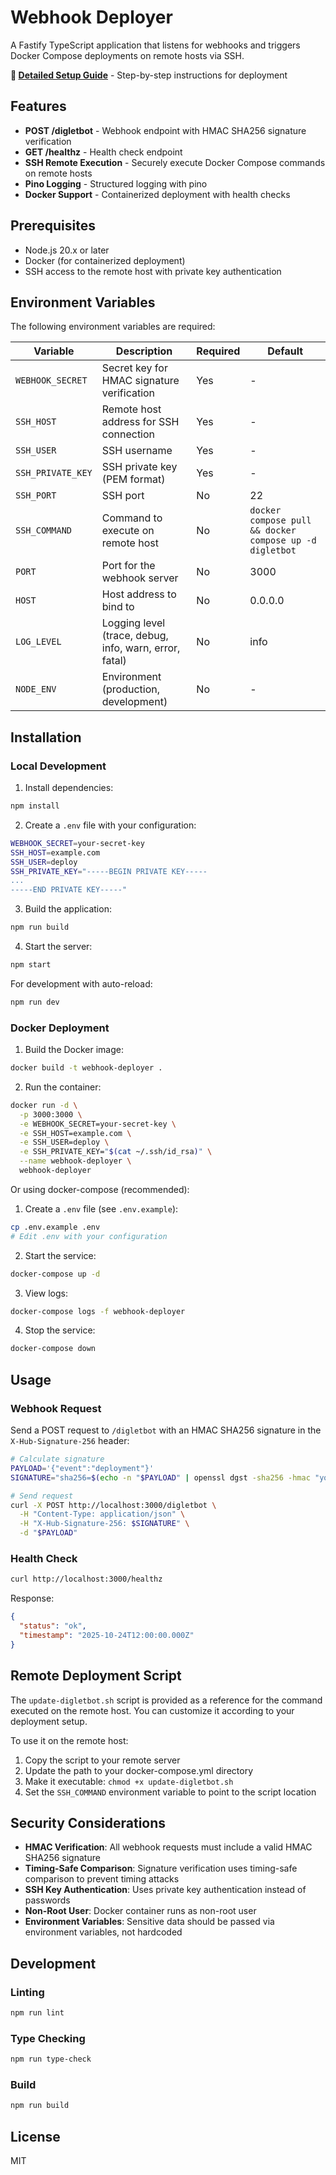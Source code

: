 # Webhook Deployer

A Fastify TypeScript application that listens for webhooks and triggers Docker Compose deployments on remote hosts via SSH.

**📖 [Detailed Setup Guide](SETUP.md)** - Step-by-step instructions for deployment

## Features

- **POST /digletbot** - Webhook endpoint with HMAC SHA256 signature verification
- **GET /healthz** - Health check endpoint
- **SSH Remote Execution** - Securely execute Docker Compose commands on remote hosts
- **Pino Logging** - Structured logging with pino
- **Docker Support** - Containerized deployment with health checks

## Prerequisites

- Node.js 20.x or later
- Docker (for containerized deployment)
- SSH access to the remote host with private key authentication

## Environment Variables

The following environment variables are required:

| Variable | Description | Required | Default |
|----------|-------------|----------|---------|
| `WEBHOOK_SECRET` | Secret key for HMAC signature verification | Yes | - |
| `SSH_HOST` | Remote host address for SSH connection | Yes | - |
| `SSH_USER` | SSH username | Yes | - |
| `SSH_PRIVATE_KEY` | SSH private key (PEM format) | Yes | - |
| `SSH_PORT` | SSH port | No | 22 |
| `SSH_COMMAND` | Command to execute on remote host | No | `docker compose pull && docker compose up -d digletbot` |
| `PORT` | Port for the webhook server | No | 3000 |
| `HOST` | Host address to bind to | No | 0.0.0.0 |
| `LOG_LEVEL` | Logging level (trace, debug, info, warn, error, fatal) | No | info |
| `NODE_ENV` | Environment (production, development) | No | - |

## Installation

### Local Development

1. Install dependencies:
```bash
npm install
```

2. Create a `.env` file with your configuration:
```bash
WEBHOOK_SECRET=your-secret-key
SSH_HOST=example.com
SSH_USER=deploy
SSH_PRIVATE_KEY="-----BEGIN PRIVATE KEY-----
...
-----END PRIVATE KEY-----"
```

3. Build the application:
```bash
npm run build
```

4. Start the server:
```bash
npm start
```

For development with auto-reload:
```bash
npm run dev
```

### Docker Deployment

1. Build the Docker image:
```bash
docker build -t webhook-deployer .
```

2. Run the container:
```bash
docker run -d \
  -p 3000:3000 \
  -e WEBHOOK_SECRET=your-secret-key \
  -e SSH_HOST=example.com \
  -e SSH_USER=deploy \
  -e SSH_PRIVATE_KEY="$(cat ~/.ssh/id_rsa)" \
  --name webhook-deployer \
  webhook-deployer
```

Or using docker-compose (recommended):

1. Create a `.env` file (see `.env.example`):
```bash
cp .env.example .env
# Edit .env with your configuration
```

2. Start the service:
```bash
docker-compose up -d
```

3. View logs:
```bash
docker-compose logs -f webhook-deployer
```

4. Stop the service:
```bash
docker-compose down
```

## Usage

### Webhook Request

Send a POST request to `/digletbot` with an HMAC SHA256 signature in the `X-Hub-Signature-256` header:

```bash
# Calculate signature
PAYLOAD='{"event":"deployment"}'
SIGNATURE="sha256=$(echo -n "$PAYLOAD" | openssl dgst -sha256 -hmac "your-secret-key" | awk '{print $2}')"

# Send request
curl -X POST http://localhost:3000/digletbot \
  -H "Content-Type: application/json" \
  -H "X-Hub-Signature-256: $SIGNATURE" \
  -d "$PAYLOAD"
```

### Health Check

```bash
curl http://localhost:3000/healthz
```

Response:
```json
{
  "status": "ok",
  "timestamp": "2025-10-24T12:00:00.000Z"
}
```

## Remote Deployment Script

The `update-digletbot.sh` script is provided as a reference for the command executed on the remote host. You can customize it according to your deployment setup.

To use it on the remote host:

1. Copy the script to your remote server
2. Update the path to your docker-compose.yml directory
3. Make it executable: `chmod +x update-digletbot.sh`
4. Set the `SSH_COMMAND` environment variable to point to the script location

## Security Considerations

- **HMAC Verification**: All webhook requests must include a valid HMAC SHA256 signature
- **Timing-Safe Comparison**: Signature verification uses timing-safe comparison to prevent timing attacks
- **SSH Key Authentication**: Uses private key authentication instead of passwords
- **Non-Root User**: Docker container runs as non-root user
- **Environment Variables**: Sensitive data should be passed via environment variables, not hardcoded

## Development

### Linting

```bash
npm run lint
```

### Type Checking

```bash
npm run type-check
```

### Build

```bash
npm run build
```

## License

MIT
